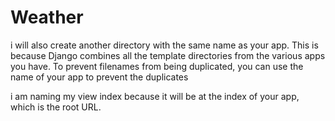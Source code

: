 # Weather

i will also create another directory with the same name as your app. This is because Django combines all the template directories from the various apps you have. To prevent filenames from being duplicated, you can use the name of your app to prevent the duplicates



i am naming my view index because it will be at the index of your app, which is the root URL.
